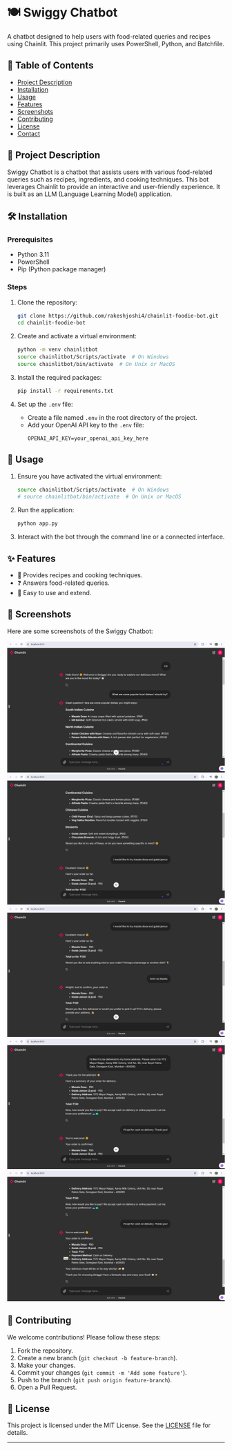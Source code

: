 # 🍽️ Swiggy Chatbot

A chatbot designed to help users with food-related queries and recipes using Chainlit. This project primarily uses PowerShell, Python, and Batchfile.

## 📑 Table of Contents
- [Project Description](#project-description)
- [Installation](#installation)
- [Usage](#usage)
- [Features](#features)
- [Screenshots](#screenshots)
- [Contributing](#contributing)
- [License](#license)
- [Contact](#contact)

## 📖 Project Description

Swiggy Chatbot is a chatbot that assists users with various food-related queries such as recipes, ingredients, and cooking techniques. This bot leverages Chainlit to provide an interactive and user-friendly experience. It is built as an LLM (Language Learning Model) application.

## 🛠️ Installation

### Prerequisites

- Python 3.11 
- PowerShell
- Pip (Python package manager)

### Steps

1. Clone the repository:
    ```sh
    git clone https://github.com/rakeshjoshi4/chainlit-foodie-bot.git
    cd chainlit-foodie-bot
    ```

2. Create and activate a virtual environment:
    ```sh
    python -m venv chainlitbot
    source chainlitbot/Scripts/activate  # On Windows
    source chainlitbot/bin/activate  # On Unix or MacOS
    ```

3. Install the required packages:
    ```sh
    pip install -r requirements.txt
    ```

4. Set up the `.env` file:
    - Create a file named `.env` in the root directory of the project.
    - Add your OpenAI API key to the `.env` file:
      ```plaintext
      OPENAI_API_KEY=your_openai_api_key_here
      ```

## 🚀 Usage

1. Ensure you have activated the virtual environment:
    ```sh
    source chainlitbot/Scripts/activate  # On Windows
    # source chainlitbot/bin/activate  # On Unix or MacOS
    ```

2. Run the application:
    ```sh
    python app.py
    ```

3. Interact with the bot through the command line or a connected interface.

## ✨ Features

- 🍲 Provides recipes and cooking techniques.
- ❓ Answers food-related queries.
- 🔧 Easy to use and extend.

## 📸 Screenshots

Here are some screenshots of the Swiggy Chatbot:

![Screenshot 1](chatbot.png/SS_01.png)
![Screenshot 2](chatbot.png/SS_02.png)
![Screenshot 3](chatbot.png/SS_03.png)
![Screenshot 4](chatbot.png/SS_04.png)
![Screenshot 5](chatbot.png/SS_05.png)

## 🤝 Contributing

We welcome contributions! Please follow these steps:

1. Fork the repository.
2. Create a new branch (`git checkout -b feature-branch`).
3. Make your changes.
4. Commit your changes (`git commit -m 'Add some feature'`).
5. Push to the branch (`git push origin feature-branch`).
6. Open a Pull Request.

## 📜 License

This project is licensed under the MIT License. See the [LICENSE](LICENSE) file for details.

---
